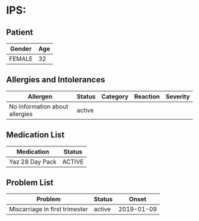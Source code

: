 # IPS:

## Patient

|Gender|Age|
|---|---|
|FEMALE|32|

## Allergies and Intolerances

|Allergen|Status|Category|Reaction|Severity|
|---|---|---|---|---|
|No information about allergies|active||||

## Medication List

|Medication|Status|
|---|---|
|Yaz 28 Day Pack|ACTIVE|

## Problem List

|Problem|Status|Onset|
|---|---|---|
|Miscarriage in first trimester|active|2019-01-09|
